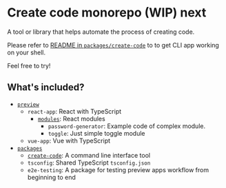 # Create code monorepo (WIP) next

A tool or library that helps automate the process of creating code.

Please refer to [README in `packages/create-code`](packages/create-code/README.md) to to get CLI app working on your shell.

Feel free to try!

## What's included?

- [`preview`](preview)
  - `react-app`: React with TypeScript
    - [`modules`](preview/react-app/src/modules): React modules
      - `password-generator`: Example code of complex module.
      - `toggle`: Just simple toggle module
  - `vue-app`: Vue with TypeScript
- [`packages`](packages)
  - [`create-code`](packages/create-code): A command line interface tool
  - `tsconfig`: Shared TypeScript `tsconfig.json`
  - `e2e-testing`: A package for testing preview apps workflow from beginning to end

